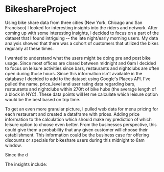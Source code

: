 # BikeshareProject
Using bike share data from three cities (New York, Chicago and San Francisco) I looked for interesting insights into the riders and network. After coming up with some interesting insights, I decided to focus on a part of the dataset that I found intriguing -- the late night/early morning users. My data analysis showed that there was a cohort of customers that utilized the bikes regularly at these times. 

I wanted to understand what the users might be doing pre and post bike usage. Since most offices are closed between midnight and 6am I decided to focus on leisure activities since bars, restaurants and nightclubs are often open during those hours. Since this information isn't available in the database I decided to add to the dataset using Google's Places API. I've pulled the name, price_level and user rating data regarding bars, restaurants and nightclubs within 270ft of bike hubs (the average length of a block in NYC). These data points will let me calculate which leisure option would be the best based on trip time.

To get an even more granular picture, I pulled web data for menu pricing for each restaurant and created a dataframe with prices. Adding price information to the calculation which should make my prediction of which leisure option to choose even better. From the businesses perspective, this could give them a probability that any given customer will choose their establishment. This information could be the business case for offering discounts or specials for bikeshare users during this midnight to 6am window.  






Since the d

The insights include:

